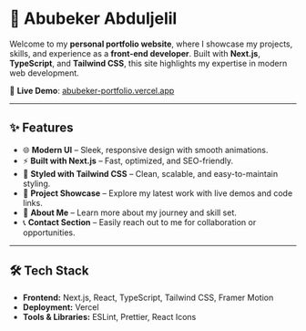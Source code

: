 # 🚀 Abubeker Abduljelil

Welcome to my **personal portfolio website**, where I showcase my projects, skills, and experience as a **front-end developer**. Built with **Next.js**, **TypeScript**, and **Tailwind CSS**, this site highlights my expertise in modern web development.

🔗 **Live Demo**: [abubeker-portfolio.vercel.app](https://abubeker-portfolio.vercel.app/)

---

## ✨ Features

- 🌐 **Modern UI** – Sleek, responsive design with smooth animations.
- ⚡ **Built with Next.js** – Fast, optimized, and SEO-friendly.
- 🎨 **Styled with Tailwind CSS** – Clean, scalable, and easy-to-maintain styling.
- 📂 **Project Showcase** – Explore my latest work with live demos and code links.
- 📝 **About Me** – Learn more about my journey and skill set.
- 📞 **Contact Section** – Easily reach out to me for collaboration or opportunities.

---

## 🛠️ Tech Stack

- **Frontend:** Next.js, React, TypeScript, Tailwind CSS, Framer Motion
- **Deployment:** Vercel
- **Tools & Libraries:** ESLint, Prettier, React Icons
